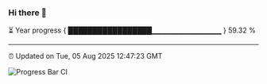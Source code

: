 ### Hi there 👋

⏳ Year progress { █████████████████▁▁▁▁▁▁▁▁▁▁▁▁▁ } 59.32 %

---

⏰ Updated on Tue, 05 Aug 2025 12:47:23 GMT

![Progress Bar CI](https://github.com/liununu/liununu/workflows/Progress%20Bar%20CI/badge.svg)
